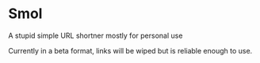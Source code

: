 # Smol

A stupid simple URL shortner mostly for personal use

Currently in a beta format, links will be wiped but is 
reliable enough to use.